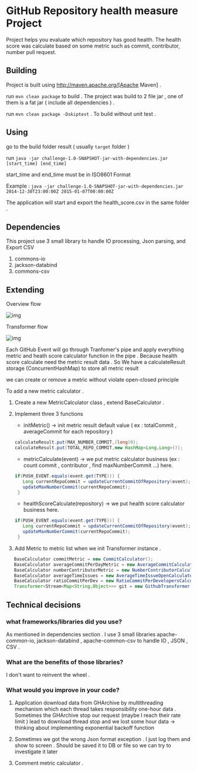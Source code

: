 # GitHub Repository health measure Project

Project helps you evaluate which repository has good health. The health score was calculate based on some metric such as commit, contributor, number pull request.

## Building

Project is built using http://maven.apache.org/[Apache Maven] .

run `mvn clean package` to build . The project was build to 2 file jar , one of them is a fat jar ( include all dependencies ) .

run `mvn clean package -Dskiptest` . To build without unit test .

## Using 

go to the build folder result ( usually `target` folder )

run `java -jar challenge-1.0-SNAPSHOT-jar-with-dependencies.jar [start_time] [end_time]`

start_time and end_time must be in ISO8601 Format

Example : `java -jar challenge-1.0-SNAPSHOT-jar-with-dependencies.jar 2014-12-30T23:00:00Z 2015-01-07T00:00:00Z`

The application will start and export the health_score.csv in the same folder . 

## Dependencies

This project use 3 small library to handle IO processing, Json parsing, and Export CSV

1. commons-io 
2. jackson-databind
3. commons-csv

## Extending 

Overview flow 

![img](https://i.imgur.com/rS5w8RJ.png)

Transformer flow 

![img](https://i.imgur.com/aJZk7nn.png)

Each GitHub Event will go through Tranfomer's pipe and apply everything metric and heath score calculator function in the pipe . Because health score calculate need the metric result data . So We have a calculateResult storage (ConcurrentHashMap) to store all metric result 

we can create or remove a metric without violate open-closed principle

To add a new metric calculator .

1. Create a new  MetricCalculator class , extend BaseCalculator .
2. Implement three 3 functions

   * initMetric() -> init metric result default value ( ex : totalCommit , averageCommit for each repository )
   
   ```java
   calculateResult.put(MAX_NUMBER_COMMIT,(long)0);
   calculateResult.put(TOTAL_REPO_COMMIT,new HashMap<Long,Long>());
   ```
   * metricCalculate(event) -> we put metric calculator business  (ex : count commit , contributor , find maxNumberCommit ...)  here. 
   ```java
   if(PUSH_EVENT.equals(event.get(TYPE))) {
      Long currentRepoCommit = updateCurrentCommitOfRepository(event);
      updateMaxNumberCommit(currentRepoCommit);
    }
    ```
   * healthScoreCalculate(repository) -> we put health score calculator business here. 
   ```java
   if(PUSH_EVENT.equals(event.get(TYPE))) {
      Long currentRepoCommit = updateCurrentCommitOfRepository(event);
      updateMaxNumberCommit(currentRepoCommit);
    }
    ```
 3. Add Metric to metric list when we init Transformer instance .
   
   ```java
      BaseCalculator commitMetric = new CommitCalculator();
      BaseCalculator averageCommitPerDayMetric = new AverageCommitCalculator();
      BaseCalculator numberContributorMetric = new NumberContributorCalculator();
      BaseCalculator averageTimeIssues = new AverageTimeIssueOpenCalculator();
      BaseCalculator ratioCommitPerDev = new RatioCommitPerDevelopersCalculator();
      Transformer<Stream<Map<String,Object>>> git = new GithubTransformer(Arrays.asList(commitMetric,averageCommitPerDayMetric,numberContributorMetric, averageTimeIssues, ratioCommitPerDev));
   ```
## Technical decisions
### what frameworks/libraries did you use? 

   As mentioned in dependencies section . I use 3 small libraries apache-common-io, jackson-databind , apache-common-csv to handle IO , JSON , CSV .

### What are the benefits of those libraries?

   I don't want to reinvent the wheel . 
   
### What would you improve in your code?

1. Application download data from GHArchive by multithreading mechanism which each thread takes responsibility one-hour data . Sometimes the GHArchive stop our request (maybe I reach their rate limit ) lead to download thread stop and we lost some hour data -> thinking about implementing exponential backoff function

2. Sometimes we got the wrong Json format exception . I just log them and show to screen . Should be saved it to DB or file so we can try to investigate it later

3. Comment metric calculator .
   
